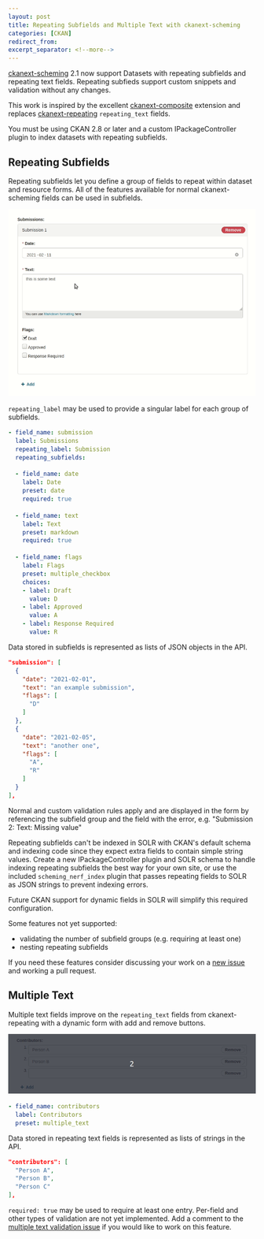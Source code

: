 ```yaml
---
layout: post
title: Repeating Subfields and Multiple Text with ckanext-scheming
categories: [CKAN]
redirect_from:
excerpt_separator: <!--more-->
---
```


[ckanext-scheming](https://github.com/ckan/ckanext-scheming) 2.1
now support Datasets with repeating subfields and repeating text fields.
Repeating subfieds support custom snippets and validation without any changes.

This work is inspired by the excellent [ckanext-composite](https://github.com/EnviDat/ckanext-composite)
extension and replaces [ckanext-repeating](https://github.com/open-data/ckanext-repeating) `repeating_text`
fields.

You must be using CKAN 2.8 or later and a custom IPackageController plugin to index datasets with repeating
subfields.

<!--more-->

## Repeating Subfields

Repeating subfields let you define a group of fields to repeat within dataset and resource forms.
All of the features available for normal ckanext-scheming fields can be used in subfields.

![ckanext-scheming repeating fields](/images/repeating_subfields.gif)

`repeating_label` may be used to provide a singular label for each group of subfields.

```yaml
- field_name: submission
  label: Submissions
  repeating_label: Submission
  repeating_subfields:

  - field_name: date
    label: Date
    preset: date
    required: true

  - field_name: text
    label: Text
    preset: markdown
    required: true

  - field_name: flags
    label: Flags
    preset: multiple_checkbox
    choices:
    - label: Draft
      value: D
    - label: Approved
      value: A
    - label: Response Required
      value: R
```

Data stored in subfields is represented as lists of JSON objects in the API.

```json
"submission": [
  {
    "date": "2021-02-01",
    "text": "an example submission",
    "flags": [
      "D"
    ]
  },
  {
    "date": "2021-02-05",
    "text": "another one",
    "flags": [
      "A",
      "R"
    ]
  }
],
```

Normal and custom validation rules apply and are displayed in the form by referencing the subfield
group and the field with the error, e.g. "Submission 2: Text: Missing value"

Repeating subfields can't be indexed in SOLR with CKAN's default schema and indexing code since
they expect extra fields to contain simple string values. Create a new IPackageController plugin
and SOLR schema to handle indexing repeating subfields the best way for your own site, or use the
included `scheming_nerf_index` plugin that passes repeating fields to SOLR as JSON strings to
prevent indexing errors.

Future CKAN support for dynamic fields in SOLR will simplify this required configuration.

Some features not yet supported:
 - validating the number of subfield groups (e.g. requiring at least one)
 - nesting repeating subfields

If you need these features consider discussing your work on a
[new issue](https://github.com/ckan/ckanext-scheming/issues/new) and working a pull request.


## Multiple Text

Multiple text fields improve on the `repeating_text` fields from ckanext-repeating with a dynamic form
with add and remove buttons.

![ckanext-scheming multiple_text](/images/multiple_text.gif)

```yaml
- field_name: contributors
  label: Contributors
  preset: multiple_text
```

Data stored in repeating text fields is represented as lists of strings in the API.

```json
"contributors": [
  "Person A",
  "Person B",
  "Person C"
],
```

`required: true` may be used to require at least one entry. Per-field and other types of
validation are not yet implemented. Add a comment to the
[multiple text validation issue](https://github.com/ckan/ckanext-scheming/issues/276)
if you would like to work on this feature.
